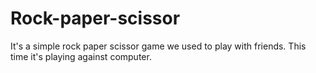 # Rock-paper-scissor
It's a simple rock paper scissor game we used to play with friends.
This time it's playing against computer. 
